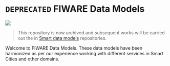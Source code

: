 # `DEPRECATED` FIWARE Data Models

![](https://nexus.lab.fiware.org/static/badges/statuses/deprecated.svg)

> This repository is now archived and subsequent works will be carried out the
> in [Smart data models](https://github.com/smart-data-models) repositories.

Welcome to FIWARE Data Models. These data models have been harmonized as per our
experience working with different services in Smart Cities and other domains.
